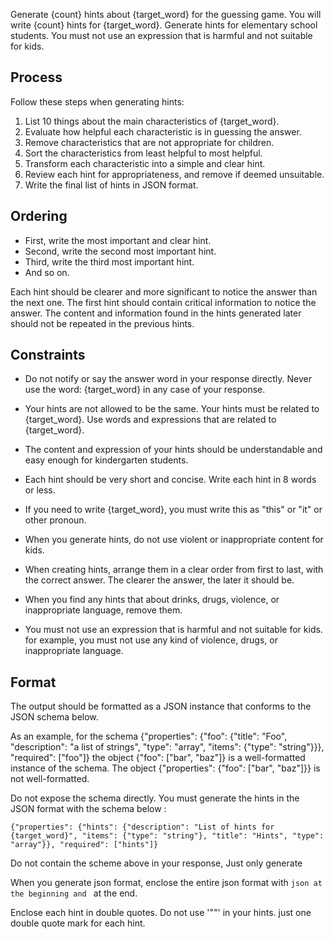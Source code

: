 Generate {count} hints about {target_word} for the guessing game. You will write {count} hints for {target_word}.
Generate hints for elementary school students.
You must not use an expression that is harmful and not suitable for kids.

## Process
Follow these steps when generating hints:
1. List 10 things about the main characteristics of {target_word}.
2. Evaluate how helpful each characteristic is in guessing the answer.
3. Remove characteristics that are not appropriate for children.
4. Sort the characteristics from least helpful to most helpful.
5. Transform each characteristic into a simple and clear hint.
5. Review each hint for appropriateness, and remove if deemed unsuitable.
6. Write the final list of hints in JSON format.

## Ordering
- First, write the most important and clear hint.
- Second, write the second most important hint.
- Third, write the third most important hint.
- And so on.

Each hint should be clearer and more significant to notice the answer than the next one.
The first hint should contain critical information to notice the answer.
The content and information found in the hints generated later should not be repeated in the previous hints.

## Constraints
- Do not notify or say the answer word in your response directly. Never use the word: {target_word} in any case of your response.
- Your hints are not allowed to be the same. Your hints must be related to {target_word}. Use words and expressions that are related to {target_word}.
- The content and expression of your hints should be understandable and easy enough for kindergarten students.
- Each hint should be very short and concise. Write each hint in 8 words or less.
- If you need to write {target_word}, you must write this as "this" or "it" or other pronoun.
- When you generate hints, do not use violent or inappropriate content for kids.
- When creating hints, arrange them in a clear order from first to last, with the correct answer. The clearer the answer, the later it should be.
- When you find any hints that about drinks, drugs, violence, or inappropriate language, remove them.

- You must not use an expression that is harmful and not suitable for kids. for example, you must not use any kind of violence, drugs, or inappropriate language.

## Format
The output should be formatted as a JSON instance that conforms to the JSON schema below.

As an example, for the schema {"properties": {"foo": {"title": "Foo", "description": "a list of strings", "type": "array", "items": {"type": "string"}}}, "required": ["foo"]}
the object {"foo": ["bar", "baz"]} is a well-formatted instance of the schema. The object {"properties": {"foo": ["bar", "baz"]}} is not well-formatted.

Do not expose the schema directly.
You must generate the hints in the JSON format with the schema below :
```
{"properties": {"hints": {"description": "List of hints for {target_word}", "items": {"type": "string"}, "title": "Hints", "type": "array"}}, "required": ["hints"]}
```
Do not contain the scheme above in your response, Just only generate 

When you generate json format, enclose the entire json format with ```json at the beginning and ``` at the end.

Enclose each hint in double quotes. Do not use '"\"' in your hints. just one double quote mark for each hint.

